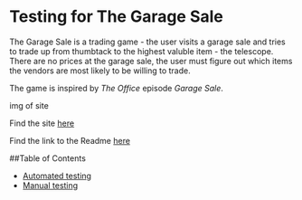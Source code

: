 # Testing for The Garage Sale
The Garage Sale is a trading game - the user visits a garage sale and tries to
trade up from thumbtack to the highest valuble item - the telescope. There are 
no prices at the garage sale, the user must figure out which items the vendors are 
most likely to be willing to trade.

The game is inspired by *The Office* episode *Garage Sale*.


img of site


Find the site [here](https://the-garage-sale-60683b5891c9.herokuapp.com/)

Find the link to the Readme [here](README.md)

##Table of Contents
* [Automated testing]()
* [Manual testing]()